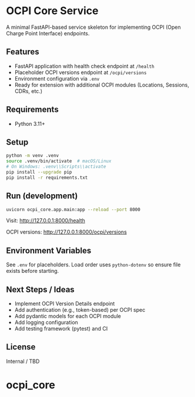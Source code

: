 # OCPI Core Service

A minimal FastAPI-based service skeleton for implementing OCPI (Open Charge Point Interface) endpoints.

## Features
- FastAPI application with health check endpoint at `/health`
- Placeholder OCPI versions endpoint at `/ocpi/versions`
- Environment configuration via `.env`
- Ready for extension with additional OCPI modules (Locations, Sessions, CDRs, etc.)

## Requirements
- Python 3.11+

## Setup
```bash
python -m venv .venv
source .venv/bin/activate  # macOS/Linux
# On Windows: .venv\\Scripts\\activate
pip install --upgrade pip
pip install -r requirements.txt
```

## Run (development)
```bash
uvicorn ocpi_core.app.main:app --reload --port 8000
```
Visit: http://127.0.0.1:8000/health

OCPI versions: http://127.0.0.1:8000/ocpi/versions

## Environment Variables
See `.env` for placeholders. Load order uses `python-dotenv` so ensure file exists before starting.

## Next Steps / Ideas
- Implement OCPI Version Details endpoint
- Add authentication (e.g., token-based) per OCPI spec
- Add pydantic models for each OCPI module
- Add logging configuration
- Add testing framework (pytest) and CI

## License
Internal / TBD
# ocpi_core
